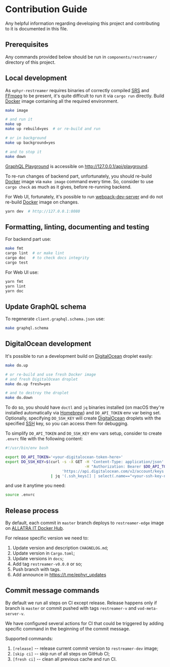 Contribution Guide
==================

Any helpful information regarding developing this project and contributing to it is documented in this file.




## Prerequisites

Any commands provided below should be run in `components/restreamer/` directory of this project.




## Local development

As `ephyr-restreamer` requires binaries of correctly compiled [SRS] and [FFmpeg] to be present, it's quite difficult to run it via `cargo run` directly. Build [Docker] image containing all the required environment.
```bash
make image

# and run it
make up
make up rebuild=yes  # or re-build and run

# or in background
make up background=yes

# and to stop it
make down
```

[GraphQL Playground] is accessible on <http://127.0.0.1/api/playground>.

To re-run changes of backend part, unfortunately, you should re-build [Docker] image via `make image` command every time. So, consider to use `cargo check` as much as it gives, before re-running backend.

For Web UI, fortunately, it's possible to run [webpack-dev-server] and do not re-build [Docker] image on changes.
```bash
yarn dev  # http://127.0.0.1:8080
```




## Formatting, linting, documenting and testing

For backend part use:
```bash
make fmt
cargo lint  # or make lint
cargo doc   # to check docs integrity
cargo test
```

For Web UI use:
```bash
yarn fmt
yarn lint
yarn doc
```




## Update GraphQL schema

To regenerate `client.graphql.schema.json` use:
```bash
make graphql.schema
```




## DigitalOcean development

It's possible to run a development build on [DigitalOcean] droplet easily:
```bash
make do.up

# or re-build and use fresh Docker image 
# and fresh DigitalOcean droplet
make do.up fresh=yes

# and to destroy the droplet
make do.down
```

To do so, you should have `doctl` and `jq` binaries installed (on macOS they're installed automatically via [Homebrew]) and `DO_API_TOKEN` env var being set. Optionally, specifying `DO_SSH_KEY` will create [DigitalOcean] droplets with the specified [SSH] key, so you can access them for debugging.

To simplify `DO_API_TOKEN` and `DO_SSH_KEY` env vars setup, consider to create `.envrc` file with the following content:
```bash
#!/usr/bin/env bash

export DO_API_TOKEN='<your-digitalocean-token-here>'
export DO_SSH_KEY=$(curl -s -X GET -H 'Content-Type: application/json' \
                                   -H "Authorization: Bearer $DO_API_TOKEN" \
                         'https://api.digitalocean.com/v2/account/keys' \
                    | jq '(.ssh_keys[] | select(.name=="<your-ssh-key-name-on-digitalocean>")).id')
```
and use it anytime you need:
```bash
source .envrc
```




## Release process

By default, each commit in `master` branch deploys to `restreamer-edge` image on [ALLATRA IT Docker Hub].

For release specific version we need to:

1. Update version and description `CHAGNELOG.md`;
2. Update version in `Cargo.toml`;
3. Update versions in `docs`;
4. Add tag `restreamer-v0.0.0` or so;
5. Push branch with tags.
6. Add announce in https://t.me/ephyr_updates




## Commit message commands
By default we run all steps on CI except release. Release happens only if branch is `master` or commit pushed with tags `restreamer-v` and `vod-meta-server-v`.

We have configured several actions for CI that could be triggered by adding specific command in the beginning of the commit message.

Supported commands:
1. `[release]` -- release current commit version to `restreamer-dev` image;
2. `[skip ci]` -- skip run of all steps on GitHub CI;
3. `[fresh ci]` -- clean all previous cache and run CI.




[DigitalOcean]: https://digitalocean.com
[Docker]: https://docker.io
[FFmpeg]: https://ffmpeg.org
[GraphQL Playground]: https://github.com/graphql/graphql-playground
[Homebrew]: https://brew.sh
[SSH]: https://en.wikipedia.org/wiki/SSH_(Secure_Shell)
[SRS]: https://github.com/ossrs/srs
[webpack-dev-server]: https://www.npmjs.com/package/webpack-dev-server
[ALLATRA IT Docker Hub]: https://hub.docker.com/repository/docker/allatra/ephyr/tags
